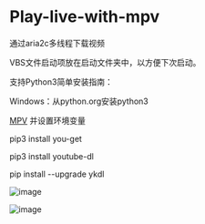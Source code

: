 # Play-live-with-mpv

通过aria2c多线程下载视频

VBS文件启动项放在启动文件夹中，以方便下次启动。

支持Python3简单安装指南：

Windows：从python.org安装python3

<a href="https://mpv.srsfckn.biz/" rel="nofollow">MPV</a> 并设置环境变量</li>


pip3 install you-get 

pip3 install youtube-dl

pip install --upgrade ykdl

![image](https://github.com/shiyu1314/Play-live-with-mpv/blob/master/mpv.png)

![image](https://github.com/shiyu1314/Play-live-with-mpv/blob/master/高速下载.png)
